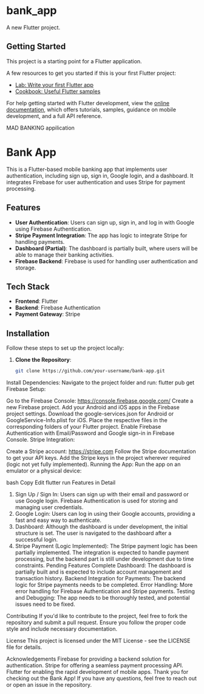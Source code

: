 # bank_app

A new Flutter project.

## Getting Started

This project is a starting point for a Flutter application.

A few resources to get you started if this is your first Flutter project:

- [Lab: Write your first Flutter app](https://docs.flutter.dev/get-started/codelab)
- [Cookbook: Useful Flutter samples](https://docs.flutter.dev/cookbook)

For help getting started with Flutter development, view the
[online documentation](https://docs.flutter.dev/), which offers tutorials,
samples, guidance on mobile development, and a full API reference.

MAD BANKING appilication
# Bank App

This is a Flutter-based mobile banking app that implements user authentication, including sign up, sign in, Google login, and a dashboard. It integrates Firebase for user authentication and uses Stripe for payment processing.

## Features

- **User Authentication**: Users can sign up, sign in, and log in with Google using Firebase Authentication.
- **Stripe Payment Integration**: The app has logic to integrate Stripe for handling payments.
- **Dashboard (Partial)**: The dashboard is partially built, where users will be able to manage their banking activities.
- **Firebase Backend**: Firebase is used for handling user authentication and storage.

## Tech Stack

- **Frontend**: Flutter
- **Backend**: Firebase Authentication
- **Payment Gateway**: Stripe

## Installation

Follow these steps to set up the project locally:

1. **Clone the Repository**:
   ```bash
   git clone https://github.com/your-username/bank-app.git
Install Dependencies: Navigate to the project folder and run:
flutter pub get
Firebase Setup:

Go to the Firebase Console: https://console.firebase.google.com/
Create a new Firebase project.
Add your Android and iOS apps in the Firebase project settings.
Download the google-services.json for Android or GoogleService-Info.plist for iOS.
Place the respective files in the corresponding folders of your Flutter project.
Enable Firebase Authentication with Email/Password and Google sign-in in Firebase Console.
Stripe Integration:

Create a Stripe account: https://stripe.com
Follow the Stripe documentation to get your API keys.
Add the Stripe keys in the project wherever required (logic not yet fully implemented).
Running the App: Run the app on an emulator or a physical device:

bash
Copy
Edit
flutter run
Features in Detail
1. Sign Up / Sign In:
Users can sign up with their email and password or use Google login.
Firebase Authentication is used for storing and managing user credentials.
2. Google Login:
Users can log in using their Google accounts, providing a fast and easy way to authenticate.
3. Dashboard:
Although the dashboard is under development, the initial structure is set.
The user is navigated to the dashboard after a successful login.
4. Stripe Payment (Logic Implemented):
The Stripe payment logic has been partially implemented.
The integration is expected to handle payment processing, but the backend part is still under development due to time constraints.
Pending Features
Complete Dashboard: The dashboard is partially built and is expected to include account management and transaction history.
Backend Integration for Payments: The backend logic for Stripe payments needs to be completed.
Error Handling: More error handling for Firebase Authentication and Stripe payments.
Testing and Debugging: The app needs to be thoroughly tested, and potential issues need to be fixed.

Contributing
If you'd like to contribute to the project, feel free to fork the repository and submit a pull request. Ensure you follow the proper code style and include necessary documentation.

License
This project is licensed under the MIT License - see the LICENSE file for details.

Acknowledgements
Firebase for providing a backend solution for authentication.
Stripe for offering a seamless payment processing API.
Flutter for enabling the rapid development of mobile apps.
Thank you for checking out the Bank App! If you have any questions, feel free to reach out or open an issue in the repository.


